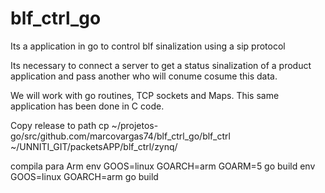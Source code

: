 # blf_ctrl_go
Its a application in go to control blf sinalization using a sip protocol

Its necessary to connect a server to get a status sinalization of a product application and pass another who will conume cosume this data.

We will work with go routines, TCP sockets and Maps.
This same application has been done in C code.  


Copy release to path 
cp ~/projetos-go/src/github.com/marcovargas74/blf_ctrl_go/blf_ctrl  ~/UNNITI_GIT/packetsAPP/blf_ctrl/zynq/ 

compila para Arm
env GOOS=linux GOARCH=arm GOARM=5 go build
env GOOS=linux GOARCH=arm go build